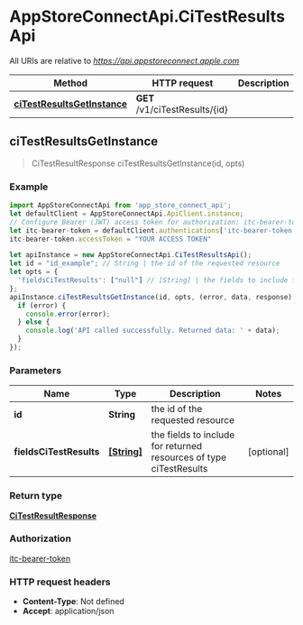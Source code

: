 # AppStoreConnectApi.CiTestResultsApi

All URIs are relative to *https://api.appstoreconnect.apple.com*

Method | HTTP request | Description
------------- | ------------- | -------------
[**ciTestResultsGetInstance**](CiTestResultsApi.md#ciTestResultsGetInstance) | **GET** /v1/ciTestResults/{id} | 



## ciTestResultsGetInstance

> CiTestResultResponse ciTestResultsGetInstance(id, opts)



### Example

```javascript
import AppStoreConnectApi from 'app_store_connect_api';
let defaultClient = AppStoreConnectApi.ApiClient.instance;
// Configure Bearer (JWT) access token for authorization: itc-bearer-token
let itc-bearer-token = defaultClient.authentications['itc-bearer-token'];
itc-bearer-token.accessToken = "YOUR ACCESS TOKEN"

let apiInstance = new AppStoreConnectApi.CiTestResultsApi();
let id = "id_example"; // String | the id of the requested resource
let opts = {
  'fieldsCiTestResults': ["null"] // [String] | the fields to include for returned resources of type ciTestResults
};
apiInstance.ciTestResultsGetInstance(id, opts, (error, data, response) => {
  if (error) {
    console.error(error);
  } else {
    console.log('API called successfully. Returned data: ' + data);
  }
});
```

### Parameters


Name | Type | Description  | Notes
------------- | ------------- | ------------- | -------------
 **id** | **String**| the id of the requested resource | 
 **fieldsCiTestResults** | [**[String]**](String.md)| the fields to include for returned resources of type ciTestResults | [optional] 

### Return type

[**CiTestResultResponse**](CiTestResultResponse.md)

### Authorization

[itc-bearer-token](../README.md#itc-bearer-token)

### HTTP request headers

- **Content-Type**: Not defined
- **Accept**: application/json

